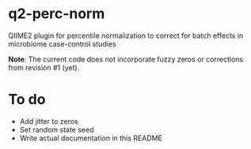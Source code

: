 # q2-perc-norm
QIIME2 plugin for percentile normalization to correct for batch effects in microbiome case-control studies

**Note**: The current code does not incorporate fuzzy zeros or corrections from revision #1 (yet).

# To do

* Add jitter to zeros   
* Set random state seed   
* Write actual documentation in this README